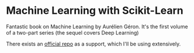 # Machine Learning with Scikit-Learn

Fantastic book on Machine Learning by Aurélien Géron. It's the first volume of a two-part series (the sequel covers Deep Learning)

There exists an [official repo](https://github.com/ageron/handson-ml3) as a support, which I'll be using extensively.